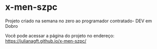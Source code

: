 # x-men-szpc

Projeto criado na semana no zero ao programador contratado- DEV em Dobro

Você pode acessar a página do projeto no endereço: https://julianagft.github.io/x-men-szpc/
